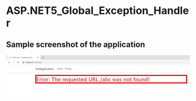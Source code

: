 # ASP.NET5_Global_Exception_Handler

## Sample screenshot of the application

![alt text](https://github.com/python27/ASP.NET5_Global_Exception_Handler/blob/master/TestApplication/Screenshot/result.JPG?raw=true)
